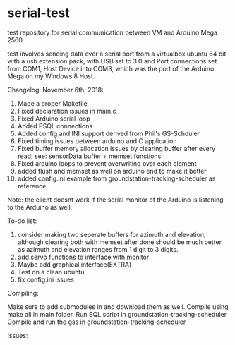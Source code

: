 # serial-test
test repository for serial communication between VM and Arduino Mega 2560

test involves sending data over a serial port from a virtualbox ubuntu 64 bit with a usb extension pack, with USB set to 3.0 and Port connections set from COM1, Host Device into COM3, which was the port of the Arduino Mega on my Windows 8 Host.

Changelog:
November 6th, 2018:
  1. Made a proper Makefile
  2. Fixed declaration issues in main.c
  3. Fixed Arduino serial loop
  4. Added PSQL connections
  5. Added config and INI support derived from Phil's GS-Schduler
  6. Fixed timing issues between arduino and C application
  7. Fixed buffer memory allocation issues by clearing buffer after every read; see: sensorData buffer + memset functions
  8. Fixed arduino loops to prevent overwriting over each element
  9. added flush and memset as well on arduino end to make it better
  10. added config.ini.example from groundstation-tracking-scheduler as reference

Note: the client doesnt work if the serial monitor of the Arduino is listening to the Arduino as well.

To-do list:
  1. consider making two seperate buffers for azimuth and elevation, although clearing both with memset after done should be much better as azimuth and elevation ranges from 1 digit to 3 digits.
  2. add servo functions to interface with monitor
  3. Maybe add graphical interface(EXTRA)
  4. Test on a clean ubuntu
  5. fix config.ini issues

Compiling:

Make sure to add submodules in and download them as well.
Compile using make all in main folder.
Run SQL script in groundstation-tracking-scheduler
Compile and run the gss in groundstation-tracking-scheduler

Issues:
